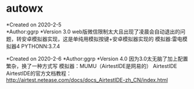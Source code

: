 # autowx

*Created on 2020-2-5  
*Author:ggrp
*Version 3.0
web版微信限制太大且出现了凌晨会自动退出的问题，转安卓模拟器实现，这是单纯用模拟按键+安卓模拟器实现的
模拟器:雷电模拟器4
PYTHONN:3.7.4



*Created on 2020-2-6 
*Author:ggrp
*Version 4.0
因为3.0太无脑了加上配置繁杂，换了一种方式写
模拟器：MUMU（AirtestIDE是网易的）
AirtestIDE
AirtestIDE的官方文档教程：
http://airtest.netease.com/docs/docs_AirtestIDE-zh_CN/index.html
